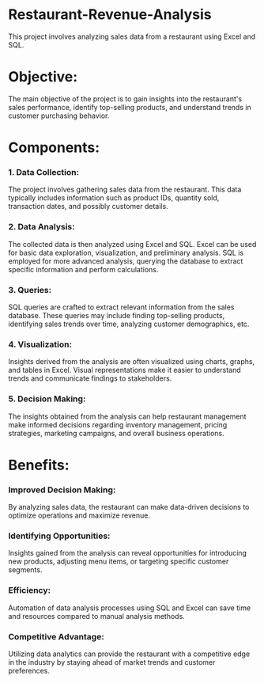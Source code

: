 # Restaurant-Revenue-Analysis
This project involves analyzing sales data from a restaurant using Excel and SQL. 

# Objective: 
The main objective of the project is to gain insights into the restaurant's sales performance, identify top-selling products, and understand trends in customer purchasing behavior.

# Components:

### 1. Data Collection: 
The project involves gathering sales data from the restaurant. This data typically includes information such as product IDs, quantity sold, transaction dates, and possibly customer details.

### 2. Data Analysis: 
The collected data is then analyzed using Excel and SQL. Excel can be used for basic data exploration, visualization, and preliminary analysis. SQL is employed for more advanced analysis, querying the database to extract specific information and perform calculations.

### 3. Queries: 
SQL queries are crafted to extract relevant information from the sales database. These queries may include finding top-selling products, identifying sales trends over time, analyzing customer demographics, etc.

### 4. Visualization: 
Insights derived from the analysis are often visualized using charts, graphs, and tables in Excel. Visual representations make it easier to understand trends and communicate findings to stakeholders.

### 5. Decision Making: 
The insights obtained from the analysis can help restaurant management make informed decisions regarding inventory management, pricing strategies, marketing campaigns, and overall business operations.

# Benefits:

### Improved Decision Making: 
By analyzing sales data, the restaurant can make data-driven decisions to optimize operations and maximize revenue.
### Identifying Opportunities: 
Insights gained from the analysis can reveal opportunities for introducing new products, adjusting menu items, or targeting specific customer segments.
### Efficiency: 
Automation of data analysis processes using SQL and Excel can save time and resources compared to manual analysis methods.
### Competitive Advantage: 
Utilizing data analytics can provide the restaurant with a competitive edge in the industry by staying ahead of market trends and customer preferences.
